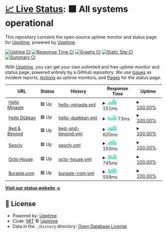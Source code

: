 # [📈 Live Status](https://upptime.github.io/upptime): <!--live status--> **🟩 All systems operational**

This repository contains the open-source uptime monitor and status page for [Upptime](https://upptime.js.org), powered by [Upptime](https://github.com/upptime/upptime).

[![Uptime CI](https://github.com/buraste/upptime/workflows/Uptime%20CI/badge.svg)](https://github.com/buraste/upptime/actions?query=workflow%3A%22Uptime+CI%22)
[![Response Time CI](https://github.com/buraste/upptime/workflows/Response%20Time%20CI/badge.svg)](https://github.com/buraste/upptime/actions?query=workflow%3A%22Response+Time+CI%22)
[![Graphs CI](https://github.com/buraste/upptime/workflows/Graphs%20CI/badge.svg)](https://github.com/buraste/upptime/actions?query=workflow%3A%22Graphs+CI%22)
[![Static Site CI](https://github.com/buraste/upptime/workflows/Static%20Site%20CI/badge.svg)](https://github.com/buraste/upptime/actions?query=workflow%3A%22Static+Site+CI%22)
[![Summary CI](https://github.com/buraste/upptime/workflows/Summary%20CI/badge.svg)](https://github.com/buraste/upptime/actions?query=workflow%3A%22Summary+CI%22)

With [Upptime](https://upptime.js.org), you can get your own unlimited and free uptime monitor and status page, powered entirely by a GitHub repository. We use [Issues](https://github.com/upptime/upptime/issues) as incident reports, [Actions](https://github.com/buraste/upptime/actions) as uptime monitors, and [Pages](https://upptime.github.io/upptime) for the status page.

<!--start: status pages-->
<!-- This summary is generated by Upptime (https://github.com/upptime/upptime) -->
<!-- Do not edit this manually, your changes will be overwritten -->
<!-- prettier-ignore -->
| URL | Status | History | Response Time | Uptime |
| --- | ------ | ------- | ------------- | ------ |
| <img alt="" src="https://icons.duckduckgo.com/ip3/hellominaste.com.ico" height="13"> [Hello Minaste](https://hellominaste.com) | 🟩 Up | [hello-minaste.yml](https://github.com/buraste/upptime/commits/HEAD/history/hello-minaste.yml) | <details><summary><img alt="Response time graph" src="./graphs/hello-minaste/response-time-week.png" height="20"> 151ms</summary><br><a href="https://buraste.github.io/upptime/history/hello-minaste"><img alt="Response time 324" src="https://img.shields.io/endpoint?url=https%3A%2F%2Fraw.githubusercontent.com%2Fburaste%2Fupptime%2FHEAD%2Fapi%2Fhello-minaste%2Fresponse-time.json"></a><br><a href="https://buraste.github.io/upptime/history/hello-minaste"><img alt="24-hour response time 174" src="https://img.shields.io/endpoint?url=https%3A%2F%2Fraw.githubusercontent.com%2Fburaste%2Fupptime%2FHEAD%2Fapi%2Fhello-minaste%2Fresponse-time-day.json"></a><br><a href="https://buraste.github.io/upptime/history/hello-minaste"><img alt="7-day response time 151" src="https://img.shields.io/endpoint?url=https%3A%2F%2Fraw.githubusercontent.com%2Fburaste%2Fupptime%2FHEAD%2Fapi%2Fhello-minaste%2Fresponse-time-week.json"></a><br><a href="https://buraste.github.io/upptime/history/hello-minaste"><img alt="30-day response time 373" src="https://img.shields.io/endpoint?url=https%3A%2F%2Fraw.githubusercontent.com%2Fburaste%2Fupptime%2FHEAD%2Fapi%2Fhello-minaste%2Fresponse-time-month.json"></a><br><a href="https://buraste.github.io/upptime/history/hello-minaste"><img alt="1-year response time 324" src="https://img.shields.io/endpoint?url=https%3A%2F%2Fraw.githubusercontent.com%2Fburaste%2Fupptime%2FHEAD%2Fapi%2Fhello-minaste%2Fresponse-time-year.json"></a></details> | <details><summary><a href="https://buraste.github.io/upptime/history/hello-minaste">100.00%</a></summary><a href="https://buraste.github.io/upptime/history/hello-minaste"><img alt="All-time uptime 99.99%" src="https://img.shields.io/endpoint?url=https%3A%2F%2Fraw.githubusercontent.com%2Fburaste%2Fupptime%2FHEAD%2Fapi%2Fhello-minaste%2Fuptime.json"></a><br><a href="https://buraste.github.io/upptime/history/hello-minaste"><img alt="24-hour uptime 100.00%" src="https://img.shields.io/endpoint?url=https%3A%2F%2Fraw.githubusercontent.com%2Fburaste%2Fupptime%2FHEAD%2Fapi%2Fhello-minaste%2Fuptime-day.json"></a><br><a href="https://buraste.github.io/upptime/history/hello-minaste"><img alt="7-day uptime 100.00%" src="https://img.shields.io/endpoint?url=https%3A%2F%2Fraw.githubusercontent.com%2Fburaste%2Fupptime%2FHEAD%2Fapi%2Fhello-minaste%2Fuptime-week.json"></a><br><a href="https://buraste.github.io/upptime/history/hello-minaste"><img alt="30-day uptime 100.00%" src="https://img.shields.io/endpoint?url=https%3A%2F%2Fraw.githubusercontent.com%2Fburaste%2Fupptime%2FHEAD%2Fapi%2Fhello-minaste%2Fuptime-month.json"></a><br><a href="https://buraste.github.io/upptime/history/hello-minaste"><img alt="1-year uptime 99.99%" src="https://img.shields.io/endpoint?url=https%3A%2F%2Fraw.githubusercontent.com%2Fburaste%2Fupptime%2FHEAD%2Fapi%2Fhello-minaste%2Fuptime-year.json"></a></details>
| <img alt="" src="https://icons.duckduckgo.com/ip3/hellominaste.com.ico" height="13"> [Hello Dükkan](https://hellominaste.com/tr/magaza/) | 🟩 Up | [hello-duekkan.yml](https://github.com/buraste/upptime/commits/HEAD/history/hello-duekkan.yml) | <details><summary><img alt="Response time graph" src="./graphs/hello-duekkan/response-time-week.png" height="20"> 73ms</summary><br><a href="https://buraste.github.io/upptime/history/hello-duekkan"><img alt="Response time 464" src="https://img.shields.io/endpoint?url=https%3A%2F%2Fraw.githubusercontent.com%2Fburaste%2Fupptime%2FHEAD%2Fapi%2Fhello-duekkan%2Fresponse-time.json"></a><br><a href="https://buraste.github.io/upptime/history/hello-duekkan"><img alt="24-hour response time 114" src="https://img.shields.io/endpoint?url=https%3A%2F%2Fraw.githubusercontent.com%2Fburaste%2Fupptime%2FHEAD%2Fapi%2Fhello-duekkan%2Fresponse-time-day.json"></a><br><a href="https://buraste.github.io/upptime/history/hello-duekkan"><img alt="7-day response time 73" src="https://img.shields.io/endpoint?url=https%3A%2F%2Fraw.githubusercontent.com%2Fburaste%2Fupptime%2FHEAD%2Fapi%2Fhello-duekkan%2Fresponse-time-week.json"></a><br><a href="https://buraste.github.io/upptime/history/hello-duekkan"><img alt="30-day response time 699" src="https://img.shields.io/endpoint?url=https%3A%2F%2Fraw.githubusercontent.com%2Fburaste%2Fupptime%2FHEAD%2Fapi%2Fhello-duekkan%2Fresponse-time-month.json"></a><br><a href="https://buraste.github.io/upptime/history/hello-duekkan"><img alt="1-year response time 464" src="https://img.shields.io/endpoint?url=https%3A%2F%2Fraw.githubusercontent.com%2Fburaste%2Fupptime%2FHEAD%2Fapi%2Fhello-duekkan%2Fresponse-time-year.json"></a></details> | <details><summary><a href="https://buraste.github.io/upptime/history/hello-duekkan">100.00%</a></summary><a href="https://buraste.github.io/upptime/history/hello-duekkan"><img alt="All-time uptime 99.97%" src="https://img.shields.io/endpoint?url=https%3A%2F%2Fraw.githubusercontent.com%2Fburaste%2Fupptime%2FHEAD%2Fapi%2Fhello-duekkan%2Fuptime.json"></a><br><a href="https://buraste.github.io/upptime/history/hello-duekkan"><img alt="24-hour uptime 100.00%" src="https://img.shields.io/endpoint?url=https%3A%2F%2Fraw.githubusercontent.com%2Fburaste%2Fupptime%2FHEAD%2Fapi%2Fhello-duekkan%2Fuptime-day.json"></a><br><a href="https://buraste.github.io/upptime/history/hello-duekkan"><img alt="7-day uptime 100.00%" src="https://img.shields.io/endpoint?url=https%3A%2F%2Fraw.githubusercontent.com%2Fburaste%2Fupptime%2FHEAD%2Fapi%2Fhello-duekkan%2Fuptime-week.json"></a><br><a href="https://buraste.github.io/upptime/history/hello-duekkan"><img alt="30-day uptime 100.00%" src="https://img.shields.io/endpoint?url=https%3A%2F%2Fraw.githubusercontent.com%2Fburaste%2Fupptime%2FHEAD%2Fapi%2Fhello-duekkan%2Fuptime-month.json"></a><br><a href="https://buraste.github.io/upptime/history/hello-duekkan"><img alt="1-year uptime 99.97%" src="https://img.shields.io/endpoint?url=https%3A%2F%2Fraw.githubusercontent.com%2Fburaste%2Fupptime%2FHEAD%2Fapi%2Fhello-duekkan%2Fuptime-year.json"></a></details>
| <img alt="" src="https://icons.duckduckgo.com/ip3/bednbeyond.co.ico" height="13"> [Bed & Beyond](https://bednbeyond.co) | 🟩 Up | [bed-and-beyond.yml](https://github.com/buraste/upptime/commits/HEAD/history/bed-and-beyond.yml) | <details><summary><img alt="Response time graph" src="./graphs/bed-and-beyond/response-time-week.png" height="20"> 620ms</summary><br><a href="https://buraste.github.io/upptime/history/bed-and-beyond"><img alt="Response time 707" src="https://img.shields.io/endpoint?url=https%3A%2F%2Fraw.githubusercontent.com%2Fburaste%2Fupptime%2FHEAD%2Fapi%2Fbed-and-beyond%2Fresponse-time.json"></a><br><a href="https://buraste.github.io/upptime/history/bed-and-beyond"><img alt="24-hour response time 822" src="https://img.shields.io/endpoint?url=https%3A%2F%2Fraw.githubusercontent.com%2Fburaste%2Fupptime%2FHEAD%2Fapi%2Fbed-and-beyond%2Fresponse-time-day.json"></a><br><a href="https://buraste.github.io/upptime/history/bed-and-beyond"><img alt="7-day response time 620" src="https://img.shields.io/endpoint?url=https%3A%2F%2Fraw.githubusercontent.com%2Fburaste%2Fupptime%2FHEAD%2Fapi%2Fbed-and-beyond%2Fresponse-time-week.json"></a><br><a href="https://buraste.github.io/upptime/history/bed-and-beyond"><img alt="30-day response time 666" src="https://img.shields.io/endpoint?url=https%3A%2F%2Fraw.githubusercontent.com%2Fburaste%2Fupptime%2FHEAD%2Fapi%2Fbed-and-beyond%2Fresponse-time-month.json"></a><br><a href="https://buraste.github.io/upptime/history/bed-and-beyond"><img alt="1-year response time 707" src="https://img.shields.io/endpoint?url=https%3A%2F%2Fraw.githubusercontent.com%2Fburaste%2Fupptime%2FHEAD%2Fapi%2Fbed-and-beyond%2Fresponse-time-year.json"></a></details> | <details><summary><a href="https://buraste.github.io/upptime/history/bed-and-beyond">100.00%</a></summary><a href="https://buraste.github.io/upptime/history/bed-and-beyond"><img alt="All-time uptime 99.99%" src="https://img.shields.io/endpoint?url=https%3A%2F%2Fraw.githubusercontent.com%2Fburaste%2Fupptime%2FHEAD%2Fapi%2Fbed-and-beyond%2Fuptime.json"></a><br><a href="https://buraste.github.io/upptime/history/bed-and-beyond"><img alt="24-hour uptime 100.00%" src="https://img.shields.io/endpoint?url=https%3A%2F%2Fraw.githubusercontent.com%2Fburaste%2Fupptime%2FHEAD%2Fapi%2Fbed-and-beyond%2Fuptime-day.json"></a><br><a href="https://buraste.github.io/upptime/history/bed-and-beyond"><img alt="7-day uptime 100.00%" src="https://img.shields.io/endpoint?url=https%3A%2F%2Fraw.githubusercontent.com%2Fburaste%2Fupptime%2FHEAD%2Fapi%2Fbed-and-beyond%2Fuptime-week.json"></a><br><a href="https://buraste.github.io/upptime/history/bed-and-beyond"><img alt="30-day uptime 100.00%" src="https://img.shields.io/endpoint?url=https%3A%2F%2Fraw.githubusercontent.com%2Fburaste%2Fupptime%2FHEAD%2Fapi%2Fbed-and-beyond%2Fuptime-month.json"></a><br><a href="https://buraste.github.io/upptime/history/bed-and-beyond"><img alt="1-year uptime 99.99%" src="https://img.shields.io/endpoint?url=https%3A%2F%2Fraw.githubusercontent.com%2Fburaste%2Fupptime%2FHEAD%2Fapi%2Fbed-and-beyond%2Fuptime-year.json"></a></details>
| <img alt="" src="https://icons.duckduckgo.com/ip3/seocly.com.ico" height="13"> [Seocly](https://seocly.com) | 🟩 Up | [seocly.yml](https://github.com/buraste/upptime/commits/HEAD/history/seocly.yml) | <details><summary><img alt="Response time graph" src="./graphs/seocly/response-time-week.png" height="20"> 150ms</summary><br><a href="https://buraste.github.io/upptime/history/seocly"><img alt="Response time 351" src="https://img.shields.io/endpoint?url=https%3A%2F%2Fraw.githubusercontent.com%2Fburaste%2Fupptime%2FHEAD%2Fapi%2Fseocly%2Fresponse-time.json"></a><br><a href="https://buraste.github.io/upptime/history/seocly"><img alt="24-hour response time 174" src="https://img.shields.io/endpoint?url=https%3A%2F%2Fraw.githubusercontent.com%2Fburaste%2Fupptime%2FHEAD%2Fapi%2Fseocly%2Fresponse-time-day.json"></a><br><a href="https://buraste.github.io/upptime/history/seocly"><img alt="7-day response time 150" src="https://img.shields.io/endpoint?url=https%3A%2F%2Fraw.githubusercontent.com%2Fburaste%2Fupptime%2FHEAD%2Fapi%2Fseocly%2Fresponse-time-week.json"></a><br><a href="https://buraste.github.io/upptime/history/seocly"><img alt="30-day response time 477" src="https://img.shields.io/endpoint?url=https%3A%2F%2Fraw.githubusercontent.com%2Fburaste%2Fupptime%2FHEAD%2Fapi%2Fseocly%2Fresponse-time-month.json"></a><br><a href="https://buraste.github.io/upptime/history/seocly"><img alt="1-year response time 351" src="https://img.shields.io/endpoint?url=https%3A%2F%2Fraw.githubusercontent.com%2Fburaste%2Fupptime%2FHEAD%2Fapi%2Fseocly%2Fresponse-time-year.json"></a></details> | <details><summary><a href="https://buraste.github.io/upptime/history/seocly">100.00%</a></summary><a href="https://buraste.github.io/upptime/history/seocly"><img alt="All-time uptime 100.00%" src="https://img.shields.io/endpoint?url=https%3A%2F%2Fraw.githubusercontent.com%2Fburaste%2Fupptime%2FHEAD%2Fapi%2Fseocly%2Fuptime.json"></a><br><a href="https://buraste.github.io/upptime/history/seocly"><img alt="24-hour uptime 100.00%" src="https://img.shields.io/endpoint?url=https%3A%2F%2Fraw.githubusercontent.com%2Fburaste%2Fupptime%2FHEAD%2Fapi%2Fseocly%2Fuptime-day.json"></a><br><a href="https://buraste.github.io/upptime/history/seocly"><img alt="7-day uptime 100.00%" src="https://img.shields.io/endpoint?url=https%3A%2F%2Fraw.githubusercontent.com%2Fburaste%2Fupptime%2FHEAD%2Fapi%2Fseocly%2Fuptime-week.json"></a><br><a href="https://buraste.github.io/upptime/history/seocly"><img alt="30-day uptime 100.00%" src="https://img.shields.io/endpoint?url=https%3A%2F%2Fraw.githubusercontent.com%2Fburaste%2Fupptime%2FHEAD%2Fapi%2Fseocly%2Fuptime-month.json"></a><br><a href="https://buraste.github.io/upptime/history/seocly"><img alt="1-year uptime 100.00%" src="https://img.shields.io/endpoint?url=https%3A%2F%2Fraw.githubusercontent.com%2Fburaste%2Fupptime%2FHEAD%2Fapi%2Fseocly%2Fuptime-year.json"></a></details>
| <img alt="" src="https://icons.duckduckgo.com/ip3/octo.house.ico" height="13"> [Octo House](https://octo.house) | 🟩 Up | [octo-house.yml](https://github.com/buraste/upptime/commits/HEAD/history/octo-house.yml) | <details><summary><img alt="Response time graph" src="./graphs/octo-house/response-time-week.png" height="20"> 745ms</summary><br><a href="https://buraste.github.io/upptime/history/octo-house"><img alt="Response time 564" src="https://img.shields.io/endpoint?url=https%3A%2F%2Fraw.githubusercontent.com%2Fburaste%2Fupptime%2FHEAD%2Fapi%2Focto-house%2Fresponse-time.json"></a><br><a href="https://buraste.github.io/upptime/history/octo-house"><img alt="24-hour response time 654" src="https://img.shields.io/endpoint?url=https%3A%2F%2Fraw.githubusercontent.com%2Fburaste%2Fupptime%2FHEAD%2Fapi%2Focto-house%2Fresponse-time-day.json"></a><br><a href="https://buraste.github.io/upptime/history/octo-house"><img alt="7-day response time 745" src="https://img.shields.io/endpoint?url=https%3A%2F%2Fraw.githubusercontent.com%2Fburaste%2Fupptime%2FHEAD%2Fapi%2Focto-house%2Fresponse-time-week.json"></a><br><a href="https://buraste.github.io/upptime/history/octo-house"><img alt="30-day response time 739" src="https://img.shields.io/endpoint?url=https%3A%2F%2Fraw.githubusercontent.com%2Fburaste%2Fupptime%2FHEAD%2Fapi%2Focto-house%2Fresponse-time-month.json"></a><br><a href="https://buraste.github.io/upptime/history/octo-house"><img alt="1-year response time 564" src="https://img.shields.io/endpoint?url=https%3A%2F%2Fraw.githubusercontent.com%2Fburaste%2Fupptime%2FHEAD%2Fapi%2Focto-house%2Fresponse-time-year.json"></a></details> | <details><summary><a href="https://buraste.github.io/upptime/history/octo-house">100.00%</a></summary><a href="https://buraste.github.io/upptime/history/octo-house"><img alt="All-time uptime 100.00%" src="https://img.shields.io/endpoint?url=https%3A%2F%2Fraw.githubusercontent.com%2Fburaste%2Fupptime%2FHEAD%2Fapi%2Focto-house%2Fuptime.json"></a><br><a href="https://buraste.github.io/upptime/history/octo-house"><img alt="24-hour uptime 100.00%" src="https://img.shields.io/endpoint?url=https%3A%2F%2Fraw.githubusercontent.com%2Fburaste%2Fupptime%2FHEAD%2Fapi%2Focto-house%2Fuptime-day.json"></a><br><a href="https://buraste.github.io/upptime/history/octo-house"><img alt="7-day uptime 100.00%" src="https://img.shields.io/endpoint?url=https%3A%2F%2Fraw.githubusercontent.com%2Fburaste%2Fupptime%2FHEAD%2Fapi%2Focto-house%2Fuptime-week.json"></a><br><a href="https://buraste.github.io/upptime/history/octo-house"><img alt="30-day uptime 100.00%" src="https://img.shields.io/endpoint?url=https%3A%2F%2Fraw.githubusercontent.com%2Fburaste%2Fupptime%2FHEAD%2Fapi%2Focto-house%2Fuptime-month.json"></a><br><a href="https://buraste.github.io/upptime/history/octo-house"><img alt="1-year uptime 100.00%" src="https://img.shields.io/endpoint?url=https%3A%2F%2Fraw.githubusercontent.com%2Fburaste%2Fupptime%2FHEAD%2Fapi%2Focto-house%2Fuptime-year.json"></a></details>
| <img alt="" src="https://icons.duckduckgo.com/ip3/buraste.com.ico" height="13"> [Buraste.com](https://buraste.com) | 🟩 Up | [buraste-com.yml](https://github.com/buraste/upptime/commits/HEAD/history/buraste-com.yml) | <details><summary><img alt="Response time graph" src="./graphs/buraste-com/response-time-week.png" height="20"> 559ms</summary><br><a href="https://buraste.github.io/upptime/history/buraste-com"><img alt="Response time 769" src="https://img.shields.io/endpoint?url=https%3A%2F%2Fraw.githubusercontent.com%2Fburaste%2Fupptime%2FHEAD%2Fapi%2Fburaste-com%2Fresponse-time.json"></a><br><a href="https://buraste.github.io/upptime/history/buraste-com"><img alt="24-hour response time 701" src="https://img.shields.io/endpoint?url=https%3A%2F%2Fraw.githubusercontent.com%2Fburaste%2Fupptime%2FHEAD%2Fapi%2Fburaste-com%2Fresponse-time-day.json"></a><br><a href="https://buraste.github.io/upptime/history/buraste-com"><img alt="7-day response time 559" src="https://img.shields.io/endpoint?url=https%3A%2F%2Fraw.githubusercontent.com%2Fburaste%2Fupptime%2FHEAD%2Fapi%2Fburaste-com%2Fresponse-time-week.json"></a><br><a href="https://buraste.github.io/upptime/history/buraste-com"><img alt="30-day response time 598" src="https://img.shields.io/endpoint?url=https%3A%2F%2Fraw.githubusercontent.com%2Fburaste%2Fupptime%2FHEAD%2Fapi%2Fburaste-com%2Fresponse-time-month.json"></a><br><a href="https://buraste.github.io/upptime/history/buraste-com"><img alt="1-year response time 769" src="https://img.shields.io/endpoint?url=https%3A%2F%2Fraw.githubusercontent.com%2Fburaste%2Fupptime%2FHEAD%2Fapi%2Fburaste-com%2Fresponse-time-year.json"></a></details> | <details><summary><a href="https://buraste.github.io/upptime/history/buraste-com">100.00%</a></summary><a href="https://buraste.github.io/upptime/history/buraste-com"><img alt="All-time uptime 100.00%" src="https://img.shields.io/endpoint?url=https%3A%2F%2Fraw.githubusercontent.com%2Fburaste%2Fupptime%2FHEAD%2Fapi%2Fburaste-com%2Fuptime.json"></a><br><a href="https://buraste.github.io/upptime/history/buraste-com"><img alt="24-hour uptime 100.00%" src="https://img.shields.io/endpoint?url=https%3A%2F%2Fraw.githubusercontent.com%2Fburaste%2Fupptime%2FHEAD%2Fapi%2Fburaste-com%2Fuptime-day.json"></a><br><a href="https://buraste.github.io/upptime/history/buraste-com"><img alt="7-day uptime 100.00%" src="https://img.shields.io/endpoint?url=https%3A%2F%2Fraw.githubusercontent.com%2Fburaste%2Fupptime%2FHEAD%2Fapi%2Fburaste-com%2Fuptime-week.json"></a><br><a href="https://buraste.github.io/upptime/history/buraste-com"><img alt="30-day uptime 100.00%" src="https://img.shields.io/endpoint?url=https%3A%2F%2Fraw.githubusercontent.com%2Fburaste%2Fupptime%2FHEAD%2Fapi%2Fburaste-com%2Fuptime-month.json"></a><br><a href="https://buraste.github.io/upptime/history/buraste-com"><img alt="1-year uptime 100.00%" src="https://img.shields.io/endpoint?url=https%3A%2F%2Fraw.githubusercontent.com%2Fburaste%2Fupptime%2FHEAD%2Fapi%2Fburaste-com%2Fuptime-year.json"></a></details>

<!--end: status pages-->

[**Visit our status website →**](https://upptime.github.io/upptime)

## 📄 License

- Powered by: [Upptime](https://github.com/upptime/upptime)
- Code: [MIT](./LICENSE) © [Upptime](https://upptime.js.org)
- Data in the `./history` directory: [Open Database License](https://opendatacommons.org/licenses/odbl/1-0/)
